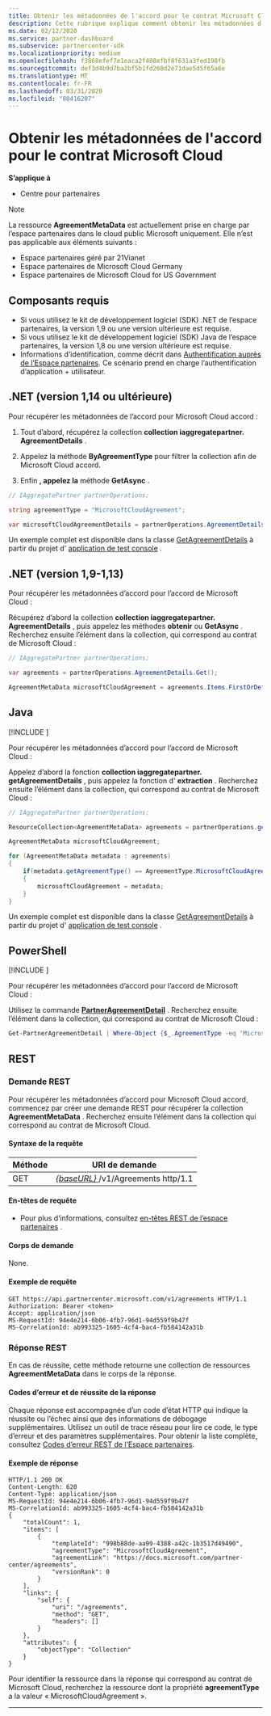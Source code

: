 ```yaml
---
title: Obtenir les métadonnées de l'accord pour le contrat Microsoft Cloud
description: Cette rubrique explique comment obtenir les métadonnées d’un accord pour Microsoft Cloud accord.
ms.date: 02/12/2020
ms.service: partner-dashboard
ms.subservice: partnercenter-sdk
ms.localizationpriority: medium
ms.openlocfilehash: f3868efef7e1eaca2f408efbf8f631a3fed198fb
ms.sourcegitcommit: def3d4b9d7ba2bf5b1fd268d2e71dae5d5f65a6e
ms.translationtype: MT
ms.contentlocale: fr-FR
ms.lasthandoff: 03/31/2020
ms.locfileid: "80416207"
---
```

# <a name="get-agreement-metadata-for-microsoft-cloud-agreement"></a>Obtenir les métadonnées de l'accord pour le contrat Microsoft Cloud

**S’applique à**

- Centre pour partenaires

> [!NOTE]  
> La ressource **AgreementMetaData** est actuellement prise en charge par l’espace partenaires dans le cloud public Microsoft uniquement. Elle n’est pas applicable aux éléments suivants :
> - Espace partenaires géré par 21Vianet
> - Espace partenaires de Microsoft Cloud Germany
> - Espace partenaires de Microsoft Cloud for US Government

## <a name="prerequisites"></a>Composants requis

- Si vous utilisez le kit de développement logiciel (SDK) .NET de l’espace partenaires, la version 1,9 ou une version ultérieure est requise.
- Si vous utilisez le kit de développement logiciel (SDK) Java de l’espace partenaires, la version 1,8 ou une version ultérieure est requise.
- Informations d’identification, comme décrit dans [Authentification auprès de l’Espace partenaires](./partner-center-authentication.md). Ce scénario prend en charge l’authentification d’application + utilisateur.

## <a name="net-version-114-or-newer"></a>.NET (version 1,14 ou ultérieure)

Pour récupérer les métadonnées de l’accord pour Microsoft Cloud accord :

1. Tout d’abord, récupérez la collection **collection iaggregatepartner. AgreementDetails** .

2. Appelez la méthode **ByAgreementType** pour filtrer la collection afin de Microsoft Cloud accord.

3. Enfin **, appelez la** méthode **GetAsync** .

```csharp
// IAggregatePartner partnerOperations;

string agreementType = "MicrosoftCloudAgreement";

var microsoftCloudAgreementDetails = partnerOperations.AgreementDetails.ByAgreementType(agreementType).Get().Items.Single();
```

Un exemple complet est disponible dans la classe [GetAgreementDetails](https://github.com/PartnerCenterSamples/Partner-Center-SDK-Samples/blob/master/Source/Partner%20Center%20SDK%20Samples/Agreements/GetAgreementDetails.cs) à partir du projet d' [application de test console](https://github.com/PartnerCenterSamples/Partner-Center-SDK-Samples) .

## <a name="net-version-19---113"></a>.NET (version 1,9-1,13)

Pour récupérer les métadonnées d’accord pour l’accord de Microsoft Cloud :

Récupérez d’abord la collection **collection iaggregatepartner. AgreementDetails** , puis appelez les méthodes **obtenir** ou **GetAsync** . Recherchez ensuite l’élément dans la collection, qui correspond au contrat de Microsoft Cloud :

```csharp
// IAggregatePartner partnerOperations;

var agreements = partnerOperations.AgreementDetails.Get();

AgreementMetaData microsoftCloudAgreement = agreements.Items.FirstOrDefault (agr => agr.AgreementType == AgreementType.MicrosoftCloudAgreement);
```

## <a name="java"></a>Java

[!INCLUDE [<Partner Center Java SDK support details>](<../includes/java-sdk-support.md>)]

Pour récupérer les métadonnées d’accord pour l’accord de Microsoft Cloud :

Appelez d’abord la fonction **collection iaggregatepartner. getAgreementDetails** , puis appelez la fonction d' **extraction** . Recherchez ensuite l’élément dans la collection, qui correspond au contrat de Microsoft Cloud :

```java
// IAggregatePartner partnerOperations;

ResourceCollection<AgreementMetaData> agreements = partnerOperations.getAgreements().get();

AgreementMetaData microsoftCloudAgreement;

for (AgreementMetaData metadata : agreements)
{
    if(metadata.getAgreementType() == AgreementType.MicrosoftCloudAgreement)
    {
        microsoftCloudAgreement = metadata;
    }
}
```

Un exemple complet est disponible dans la classe [GetAgreementDetails](https://github.com/Microsoft/Partner-Center-Java-Samples/blob/master/src/main/java/com/microsoft/store/partnercenter/samples/agreements/GetAgreementDetails.java) à partir du projet d' [application de test console](https://github.com/Microsoft/Partner-Center-Java-Samples) .

## <a name="powershell"></a>PowerShell

[!INCLUDE [<Partner Center PowerShell module support details>](<../includes/powershell-module-support.md>)]

Pour récupérer les métadonnées d’accord pour l’accord de Microsoft Cloud :

Utilisez la commande [**PartnerAgreementDetail**](https://docs.microsoft.com/powershell/module/partnercenter/partner-center/get-partneragreementdetail) . Recherchez ensuite l’élément dans la collection, qui correspond au contrat de Microsoft Cloud :

```powershell
Get-PartnerAgreementDetail | Where-Object {$_.AgreementType -eq 'MicrosoftCloudAgreement'} | Select-Object -First 1
```

## <a name="rest"></a>REST

### <a name="rest-request"></a>Demande REST

Pour récupérer les métadonnées d’accord pour Microsoft Cloud accord, commencez par créer une demande REST pour récupérer la collection **AgreementMetaData** . Recherchez ensuite l’élément dans la collection qui correspond au contrat de Microsoft Cloud.

#### <a name="request-syntax"></a>Syntaxe de la requête

| Méthode | URI de demande                                                         |
|--------|---------------------------------------------------------------------|
| GET    | [ *\{baseURL\}* ](partner-center-rest-urls.md)/v1/Agreements http/1.1 |

#### <a name="request-headers"></a>En-têtes de requête

- Pour plus d’informations, consultez [en-têtes REST de l’espace partenaires](headers.md) .

#### <a name="request-body"></a>Corps de demande

None.

#### <a name="request-example"></a>Exemple de requête

```http
GET https://api.partnercenter.microsoft.com/v1/agreements HTTP/1.1
Authorization: Bearer <token>
Accept: application/json
MS-RequestId: 94e4e214-6b06-4fb7-96d1-94d559f9b47f
MS-CorrelationId: ab993325-1605-4cf4-bac4-fb584142a31b
```

### <a name="rest-response"></a>Réponse REST

En cas de réussite, cette méthode retourne une collection de ressources **AgreementMetaData** dans le corps de la réponse.

#### <a name="response-success-and-error-codes"></a>Codes d’erreur et de réussite de la réponse

Chaque réponse est accompagnée d’un code d’état HTTP qui indique la réussite ou l’échec ainsi que des informations de débogage supplémentaires. Utilisez un outil de trace réseau pour lire ce code, le type d’erreur et des paramètres supplémentaires. Pour obtenir la liste complète, consultez [Codes d’erreur REST de l’Espace partenaires](error-codes.md).

#### <a name="response-example"></a>Exemple de réponse

```http
HTTP/1.1 200 OK
Content-Length: 620
Content-Type: application/json
MS-RequestId: 94e4e214-6b06-4fb7-96d1-94d559f9b47f
MS-CorrelationId: ab993325-1605-4cf4-bac4-fb584142a31b
{
    "totalCount": 1,
    "items": [
        {
            "templateId": "998b88de-aa99-4388-a42c-1b3517d49490",
            "agreementType": "MicrosoftCloudAgreement",
            "agreementLink": "https://docs.microsoft.com/partner-center/agreements",
            "versionRank": 0
        }
    ],
    "links": {
        "self": {
            "uri": "/agreements",
            "method": "GET",
            "headers": []
        }
    },
    "attributes": {
        "objectType": "Collection"
    }
}
```

Pour identifier la ressource dans la réponse qui correspond au contrat de Microsoft Cloud, recherchez la ressource dont la propriété **agreementType** a la valeur « MicrosoftCloudAgreement ».

---
